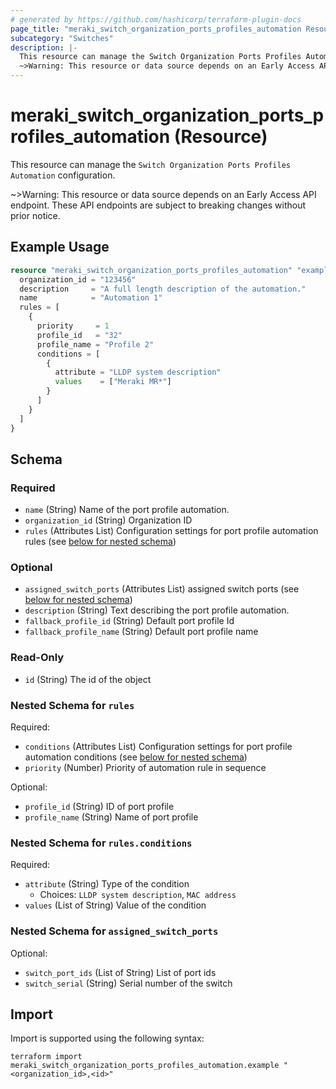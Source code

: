 ```yaml
---
# generated by https://github.com/hashicorp/terraform-plugin-docs
page_title: "meraki_switch_organization_ports_profiles_automation Resource - terraform-provider-meraki"
subcategory: "Switches"
description: |-
  This resource can manage the Switch Organization Ports Profiles Automation configuration.
  ~>Warning: This resource or data source depends on an Early Access API endpoint. These API endpoints are subject to breaking changes without prior notice.
---
```


# meraki_switch_organization_ports_profiles_automation (Resource)

This resource can manage the `Switch Organization Ports Profiles Automation` configuration.

~>Warning: This resource or data source depends on an Early Access API endpoint. These API endpoints are subject to breaking changes without prior notice.

## Example Usage

```terraform
resource "meraki_switch_organization_ports_profiles_automation" "example" {
  organization_id = "123456"
  description     = "A full length description of the automation."
  name            = "Automation 1"
  rules = [
    {
      priority     = 1
      profile_id   = "32"
      profile_name = "Profile 2"
      conditions = [
        {
          attribute = "LLDP system description"
          values    = ["Meraki MR*"]
        }
      ]
    }
  ]
}
```

<!-- schema generated by tfplugindocs -->
## Schema

### Required

- `name` (String) Name of the port profile automation.
- `organization_id` (String) Organization ID
- `rules` (Attributes List) Configuration settings for port profile automation rules (see [below for nested schema](#nestedatt--rules))

### Optional

- `assigned_switch_ports` (Attributes List) assigned switch ports (see [below for nested schema](#nestedatt--assigned_switch_ports))
- `description` (String) Text describing the port profile automation.
- `fallback_profile_id` (String) Default port profile Id
- `fallback_profile_name` (String) Default port profile name

### Read-Only

- `id` (String) The id of the object

<a id="nestedatt--rules"></a>
### Nested Schema for `rules`

Required:

- `conditions` (Attributes List) Configuration settings for port profile automation conditions (see [below for nested schema](#nestedatt--rules--conditions))
- `priority` (Number) Priority of automation rule in sequence

Optional:

- `profile_id` (String) ID of port profile
- `profile_name` (String) Name of port profile

<a id="nestedatt--rules--conditions"></a>
### Nested Schema for `rules.conditions`

Required:

- `attribute` (String) Type of the condition
  - Choices: `LLDP system description`, `MAC address`
- `values` (List of String) Value of the condition



<a id="nestedatt--assigned_switch_ports"></a>
### Nested Schema for `assigned_switch_ports`

Optional:

- `switch_port_ids` (List of String) List of port ids
- `switch_serial` (String) Serial number of the switch

## Import

Import is supported using the following syntax:

```shell
terraform import meraki_switch_organization_ports_profiles_automation.example "<organization_id>,<id>"
```
